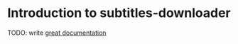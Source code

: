 # Introduction to subtitles-downloader

TODO: write [great documentation](http://jacobian.org/writing/what-to-write/)
